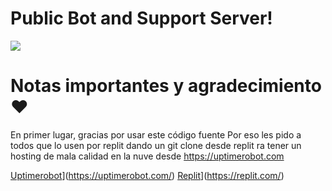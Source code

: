 # Public Bot and Support Server!

<a href="https://discord.gg/"><img src="https://truchorko-developer.tk/img/TruchorkoBannerOpenGraph.png"></a>
 
# Notas importantes y agradecimiento ❤️
En primer lugar, gracias por usar este código fuente
Por eso les pido a todos que lo usen por replit dando un git clone desde replit ra tener un hosting de mala calidad en la nuve desde https://uptimerobot.com


[Uptimerobot](https://cdn.discordapp.com/attachments/960613128557694996/962532210479599706/0x0.png)](https://uptimerobot.com/)
[Replit](https://cdn.discordapp.com/attachments/960613128557694996/962532210781597696/replit-logo.png)](https://replit.com/)
